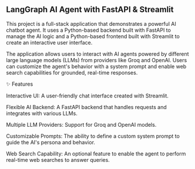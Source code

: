 ## LangGraph AI Agent with FastAPI & Streamlit


This project is a full-stack application that demonstrates a powerful AI chatbot agent. It uses a Python-based backend built with FastAPI to manage the AI logic and a Python-based frontend built with Streamlit to create an interactive user interface.


The application allows users to interact with AI agents powered by different large language models (LLMs) from providers like Groq and OpenAI. Users can customize the agent's behavior with a system prompt and enable web search capabilities for grounded, real-time responses.


✨ Features


Interactive UI: A user-friendly chat interface created with Streamlit.

Flexible AI Backend: A FastAPI backend that handles requests and integrates with various LLMs.

Multiple LLM Providers: Support for Groq and OpenAI models.

Customizable Prompts: The ability to define a custom system prompt to guide the AI's persona and behavior.

Web Search Capability: An optional feature to enable the agent to perform real-time web searches to answer queries.
 
 
